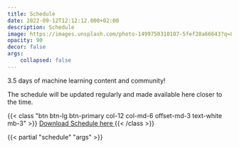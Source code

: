```yaml
---
title: Schedule
date: 2022-09-12T12:12:12.000+02:00
description: Schedule
image: https://images.unsplash.com/photo-1499750310107-5fef28a66643?q=80&w=1170&auto=format&fit=crop&ixlib=rb-4.0.3&ixid=M3wxMjA3fDB8MHxwaG90by1wYWdlfHx8fGVufDB8fHx8fA%3D%3D
opacity: 90
decor: false
args: 
    collapsed: false
---
```


3.5 days of machine learning content and community!

The schedule will be updated regularly and made available here closer to the time.

 {{< class "btn btn-lg btn-primary col-12 col-md-6 offset-md-3 text-white mb-3" >}}
[Download Schedule here ](https://drive.google.com/file/d/1RWQJwbEpIvYA65YS9_Rb8invjHLZPtkh/view?usp=sharing)
{{< /class >}}


{{< partial "schedule" "args" >}}